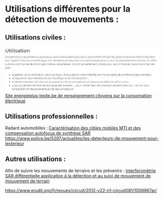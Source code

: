 # Utilisations différentes pour la détection de mouvements :

## Utilisations civiles :
![Diverses utilisations](images/Utilisation.png)
[Site energieplus-lesite.be de renseignement citoyens sur la consomation électrique](https://energieplus-lesite.be/techniques/eclairage10/commandes/gestion-en-fonction-de-la-presence/detecteurs-de-mouvement-et-de-presence-absence/)

## Utilisations professionnelles :

Radard automobiles : [Caractérisation des cibles mobiles MTI et des compensation autofocus de synthèse SAR](https://www.worldcat.org/title/caracterisation-des-cibles-mobiles-mti-et-compensation-autofocus-de-mouvements-dans-un-radar-de-cartographie-a-ouverture-de-synthese-sar/oclc/799085636&referer=brief_results)
https://www.police.be/5297/actualites/les-detecteurs-de-mouvement-pour-lexterieur

## Autres utilisations :
Afin de suivre les mouvements de terrains et les prévenirs : [Interferomètrie SAR différentielle application à la détection et au suivi de mouvement de mouvement de terrain](https://www.worldcat.org/title/interferometrie-sar-differentielle-application-a-la-detection-et-au-suivi-de-mouvements-de-terrain/oclc/36434958&referer=brief_results)

https://www.erudit.org/fr/revues/circuit/2012-v22-n1-circuit081/1008967ar/


